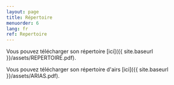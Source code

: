 ```yaml
---
layout: page
title: Répertoire
menuorder: 6
lang: fr
ref: Repertoire
---
```


Vous pouvez télécharger son répertoire [ici]({{ site.baseurl }}/assets/REPERTOIRE.pdf).

Vous pouvez télécharger son répertoire d'airs [ici]({{ site.baseurl }}/assets/ARIAS.pdf).
